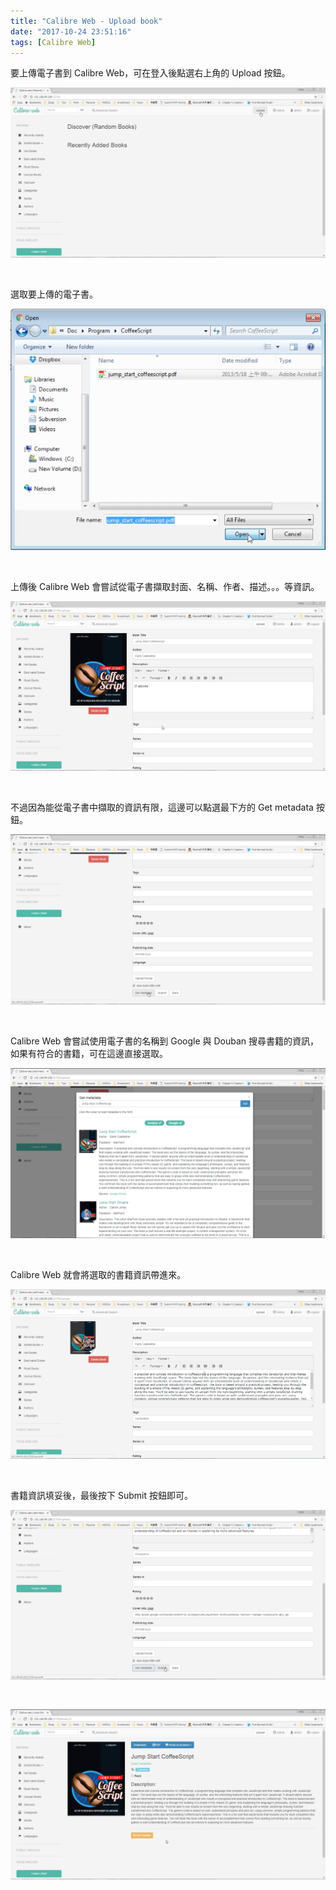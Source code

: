 ```yaml
---
title: "Calibre Web - Upload book"
date: "2017-10-24 23:51:16"
tags: [Calibre Web]
---
```



要上傳電子書到 Calibre Web，可在登入後點選右上角的 Upload 按鈕。  

<!-- More -->

![1.png](1.png)

<br/>


選取要上傳的電子書。  

![2.png](2.png)

<br/>


上傳後 Calibre Web 會嘗試從電子書擷取封面、名稱、作者、描述。。。等資訊。  

![3.png](3.png)

<br/>


不過因為能從電子書中擷取的資訊有限，這邊可以點選最下方的 Get metadata 按鈕。  

![4.png](4.png)

<br/>


Calibre Web 會嘗試使用電子書的名稱到 Google 與 Douban 搜尋書籍的資訊，如果有符合的書籍，可在這邊直接選取。  

![5.png](5.png)

<br/>


Calibre Web 就會將選取的書籍資訊帶進來。  

![6.png](6.png)

<br/>


書籍資訊填妥後，最後按下 Submit 按鈕即可。  

![7.png](7.png)

<br/>



![8.png](8.png)

<br/>

